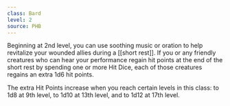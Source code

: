 ```yaml
---
class: Bard
level: 2
source: PHB
---
```


Beginning at 2nd level, you can use soothing music or oration to help revitalize your wounded allies during a [[short rest]]. If you or any friendly creatures who can hear your performance regain hit points at the end of the short rest by spending one or more Hit Dice, each of those creatures regains an extra 1d6 hit points.

The extra Hit Points increase when you reach certain levels in this class: to 1d8 at 9th level, to 1d10 at 13th level, and to 1d12 at 17th level.
